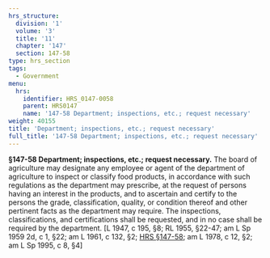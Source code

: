 ```yaml
---
hrs_structure:
  division: '1'
  volume: '3'
  title: '11'
  chapter: '147'
  section: 147-58
type: hrs_section
tags:
  - Government
menu:
  hrs:
    identifier: HRS_0147-0058
    parent: HRS0147
    name: '147-58 Department; inspections, etc.; request necessary'
weight: 40155
title: 'Department; inspections, etc.; request necessary'
full_title: '147-58 Department; inspections, etc.; request necessary'
---
```

**§147-58 Department; inspections, etc.; request necessary.** The board of agriculture may designate any employee or agent of the department of agriculture to inspect or classify food products, in accordance with such regulations as the department may prescribe, at the request of persons having an interest in the products, and to ascertain and certify to the persons the grade, classification, quality, or condition thereof and other pertinent facts as the department may require. The inspections, classifications, and certifications shall be requested, and in no case shall be required by the department. [L 1947, c 195, §8; RL 1955, §22-47; am L Sp 1959 2d, c 1, §22; am L 1961, c 132, §2; [HRS §147-58](/title-11/chapter-147/section-147-58/); am L 1978, c 12, §2; am L Sp 1995, c 8, §4]